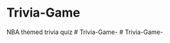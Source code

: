 # Trivia-Game
NBA themed trivia quiz
#   T r i v i a - G a m e -  
 #   T r i v i a - G a m e -  
 
